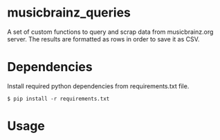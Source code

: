 # musicbrainz_queries


A set of custom functions to query and scrap data from musicbrainz.org server. The results are formatted as rows in order to save it as CSV.



# Dependencies

Install required python dependencies from requirements.txt file.

    $ pip install -r requirements.txt


# Usage
